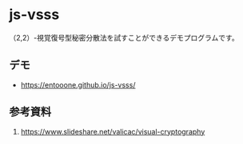 # js-vsss

（2,2）-視覚復号型秘密分散法を試すことができるデモプログラムです。

## デモ

- https://entooone.github.io/js-vsss/

## 参考資料

1. https://www.slideshare.net/valicac/visual-cryptography